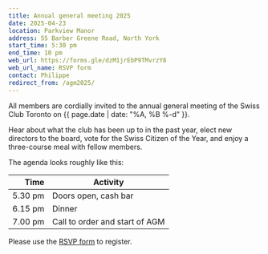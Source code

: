 ```yaml
---
title: Annual general meeting 2025
date: 2025-04-23
location: Parkview Manor
address: 55 Barber Greene Road, North York
start_time: 5:30 pm
end_time: 10 pm
web_url: https://forms.gle/dzM1jrEbP9TMvrzY8
web_url_name: RSVP form
contact: Philippe
redirect_from: /agm2025/
---
```


All members are cordially invited to the annual general meeting of the Swiss
Club Toronto on {{ page.date | date: "%A, %B %-d" }}.

Hear about what the club has been up to in the past year, elect new directors
to the board, vote for the Swiss Citizen of the Year, and enjoy a three-course
meal with fellow members.

The agenda looks roughly like this:

| Time    | Activity                       |
| ------: | ------------------------------ |
| 5.30 pm | Doors open, cash bar           |
| 6.15 pm | Dinner                         |
| 7.00 pm | Call to order and start of AGM |

Please use the [RSVP form] to register.

[rsvp form]: <{{ page.web_url }}>
